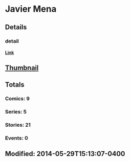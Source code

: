 # Javier  Mena 
## Details
### detail
#### [Link](http://marvel.com/comics/creators/7899/javier_mena?utm_campaign=apiRef&utm_source=225578a89fc76f3d20fbffda5d17a88d)
## [Thumbnail](http://i.annihil.us/u/prod/marvel/i/mg/b/40/image_not_available.jpg)
## Totals
### Comics: 9
### Series: 5
### Stories: 21
### Events: 0
## Modified: 2014-05-29T15:13:07-0400